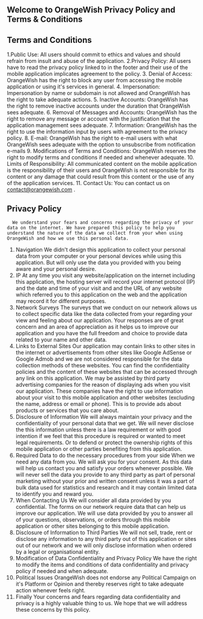 ## Welcome to OrangeWish Privacy Policy and Terms & Conditions


 ## Terms and Conditions
 
 
1.Public Use: 
   All users should commit to ethics and values and should refrain from insult and abuse of the application. 
2.Privacy Policy: 
   All users have to read the privacy policy linked to in the footer and their use of the mobile application implicates       agreement to the policy.
3. Denial of Access:
     OrangeWish has the right to block any user from accessing the mobile application or using it's services in general.     4. Impersonation:
    Impersonation by name or subdomain is not allowed and OrangeWish has the right to take adequate actions. 
5. Inactive Accounts:
    OrangeWish has the right to remove inactive accounts under the duration that OrangeWish sees adequate.
6. Removal of Messages and Accounts:
   OrangeWish has the right to remove any message or account with the justification that the application management sees adequate.
7. Information:
   OrangeWish has the right to use the information input by users with agreement to the privacy policy. 
8. E-mail:
   OrangeWish has the right to e-mail users with what OrangeWish sees adequate with the option to unsubscribe from notification e-mails 
9. Modifications of Terms and Conditions:
   OrangeWish reserves the right to modify terms and conditions if needed and whenever adequate. 
10. Limits of Responsibility:
    All communicated content on the mobile application is the responsibility of their users and OrangeWish is not responsible for its content or any damage that could result from this content or the use of any of the application services.
11. Contact Us:
    You can contact us on contact@orangewish.com .
    
   ## Privacy Policy
      We understand your fears and concerns regarding the privacy of your data on the internet. We have prepared this policy to help you understand the nature of the data we collect from your when using OrangeWish and how we use this personal data.
      
1. Navigation
   We didn't design this application  to collect your personal data from your computer or your personal devices while using this application. But will only use the data you provided with you being aware and your personal desire. 
2. IP
   At any time you visit any website/application on the internet including this application, the hosting server will record your internet protocol (IP) and the date and time of your visit and and the URL of any website which referred you to this application on the web and the application may record it for different purposes.
3. Network Surveys
   The surveys that we conduct on our network allows us to collect specific data like the data collected from your regarding your view and feeling about our application. Your responses are of great concern and an area of appreciation as it helps us to improve our application and you have the full freedom and choice to provide data related to your name and other data.
4. Links to External Sites
   Our application may contain links to other sites in the internet or advertisements from other sites like Google AdSense or Google Admob and we are not considered responsible for the data collection methods of these websites. You can find the confidentiality policies and the content of these websites that can be accessed through any link on this application. We may be assisted by third party advertising companies for the reason of displaying ads when you visit our application. These companies have the right to use information about your visit to this mobile application and other websites (excluding the name, address or email or phone). This is to provide ads about products or services that you care about.
 5. Disclosure of Information
    We will always maintain your privacy and the confidentiality of your personal data that we get. We will never disclose the this information unless there is a law requirement or with good intention if we feel that this procedure is required or wanted to meet legal requirements. Or to defend or protect the ownership rights of this mobile application or other parties benefiting from this application. 
  6. Required Data to do the necessary procedures from your side
     When we need any data from you. We will ask you for your consent. As this data will help us contact you and satisfy your orders whenever possible. We will never sell the data you provide to any third party as part of personal marketing without your prior and written consent unless it was a part of bulk data used for statistics and research and it may contain limited data to identify you and reward you.
  7. When Contacting Us
     We will consider all data provided by you confidential. The forms on our network require data that can help us improve our application. We will use data provided by you to answer all of your questions, observations, or orders through this mobile application or other sites belonging to this mobile application. 
  8. Disclosure of Information to Third Parties
     We will not sell, trade, rent or disclose any information to any third party out of this application or sites out of our network and we will only disclose information when ordered by a legal or organisational entity. 
  9. Modification of Data Confidentiality and Privacy Policy
     We have the right to modify the items and conditions of data confidentiality and privacy policy if needed and when adequate.
  10. Political Issues
       OrangeWish does not endorse any Political Campaign on it's Platform or Opinion and thereby reserves right to take adequate action whenever feels right.
  11. Finally
      Your concerns and fears regarding data confidentiality and privacy is a highly valuable thing to us. We hope that we will address these concerns by this policy.
   
